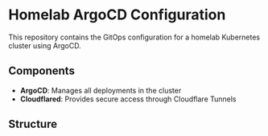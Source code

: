 # Homelab ArgoCD Configuration

This repository contains the GitOps configuration for a homelab Kubernetes cluster using ArgoCD.

## Components

- **ArgoCD**: Manages all deployments in the cluster
- **Cloudflared**: Provides secure access through Cloudflare Tunnels

## Structure

